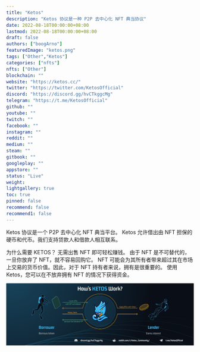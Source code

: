 ```yaml
---
title: "Ketos"
description: "Ketos 协议是一种 P2P 去中心化 NFT 典当协议"
date: 2022-08-18T00:00:00+08:00
lastmod: 2022-08-18T00:00:00+08:00
draft: false
authors: ["boogArno"]
featuredImage: "ketos.png"
tags: ["Other","Ketos"]
categories: ["nfts"]
nfts: ["Other"]
blockchain: ""
website: "https://ketos.cc/"
twitter: "https://twitter.com/KetosOfficial"
discord: "https://discord.gg/hvCTkggcMg"
telegram: "https://t.me/KetosOfficial"
github: ""
youtube: ""
twitch: ""
facebook: ""
instagram: ""
reddit: ""
medium: ""
steam: ""
gitbook: ""
googleplay: ""
appstore: ""
status: "Live"
weight: 
lightgallery: true
toc: true
pinned: false
recommend: false
recommend1: false
---
```

Ketos 协议是一个 P2P 去中心化 NFT 典当平台。 Ketos 允许借出由 NFT 担保的硬币和代币。我们支持贷款人和借款人相互联系。

为什么需要 KETOS？
无需出售 NFT 即可轻松赚钱。
由于 NFT 是不可替代的，一旦你放弃了 NFT，就不容易回购它。
NFT 可能会为其所有者带来超过其在市场上交易的货币价值。因此，对于 NFT 持有者来说，拥有是很重要的。
使用 Ketos，您可以在不放弃拥有 NFT 的情况下获得资金。

![1500x500](1500x500.jpg)